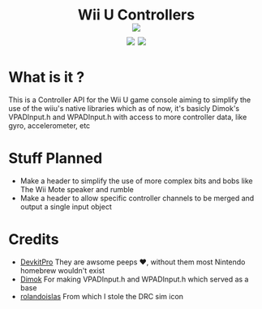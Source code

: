 <h1 align="center">Wii U Controllers <br>
    <img src="https://github.com/rolandoislas/drc-sim/blob/master/resources/image/icon.gif"/>
    <br>
    <img src="https://img.shields.io/github/license/BenchatonDev/WiiU-Controllers"/>
    <img src="https://img.shields.io/github/downloads/BenchatonDev/WiiU-Controllers/latest/total"/>
</h1>

# What is it ?
This is a Controller API for the Wii U game console aiming to simplify the use of the wiiu's native libraries
which as of now, it's basicly Dimok's VPADInput.h and WPADInput.h with access to more controller data, like gyro,
accelerometer, etc

# Stuff Planned 
 - Make a header to simplify the use of more complex bits and bobs like The Wii Mote speaker and rumble
 - Make a header to allow specific controller channels to be merged and output a single input object

# Credits
- [DevkitPro](https://github.com/devkitPro) They are awsome peeps ❤️, without them most Nintendo homebrew wouldn't exist
- [Dimok](https://github.com/dimok789) For making VPADInput.h and WPADInput.h which served as a base
- [rolandoislas](https://github.com/rolandoislas) From which I stole the DRC sim icon
